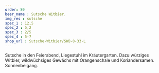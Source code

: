 ```yaml
---
order: 80
beer_name : Sutsche Witbier,
img_res : sutsche
spec_1 : 12,5
spec_2 : 5,2
spec_3 : 2/5
spec_4 : 5-7
shop_url : Sutsche-Witbier/SWB-0-33-L
---
```

Sutsche in den Feierabend, Liegestuhl im Kräutergarten. Dazu würziges Witbier, wildwüchsiges Gewächs mit Orangenschale und Koriandersamen. Sonnenbeigang.